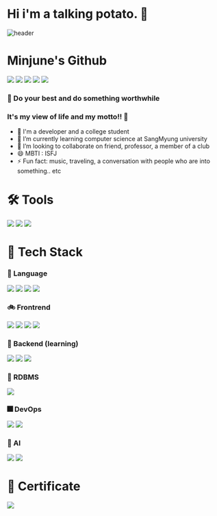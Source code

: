 # Hi i'm a talking potato. 👋
![header](https://capsule-render.vercel.app/api?type=wave&color=auto&height=300&section=header&text=Welcome%20My%20Coding%20Story&fontSize=60)

# Minjune's Github
[<img src="https://img.shields.io/badge/Instagram-E4405F?style=flat-square&logo=Instagram&logoColor=white"/>](https://www.instagram.com/be_seeder/)
[<img src="https://img.shields.io/badge/Gmail-004788?style=flat-square&logo=Gmail&logoColor=white"/>](https://www.gmail.com)
[<img src="https://img.shields.io/badge/Naver-03C75A?style=flat-square&logo=Naver&logoColor=white"/>](https://www.naver.com)
[<img src="https://img.shields.io/badge/Notion-000000?style=flat-square&logo=Notion&logoColor=white"/>](https://www.notion.so/ko-kr)
[<img src="https://img.shields.io/badge/Velog-20C997?style=flat-square&logo=Velog&logoColor=white"/>](https://velog.io/@minjune0807/posts)

### 🍄 Do your best and do something worthwhile
### It's my view of life and my motto!! 🍄
- 🔭 I'm a developer and a college student
- 🌱 I’m currently learning computer science at SangMyung university
- 👯 I’m looking to collaborate on friend, professor, a member of a club
- 😄 MBTI : ISFJ
- ⚡ Fun fact: music, traveling, a conversation with people who are into something.. etc

# 🛠️ Tools

<img src="https://img.shields.io/badge/Visual Studio-5C2D91?style=flat-square&logo=Visual Studio&logoColor=white"/> <img src="https://img.shields.io/badge/Intellij IDEA-000000?style=flat-square&logo=Intellij IDEA&logoColor=white"/>
<img src="https://img.shields.io/badge/Visual Studio Code-007ACC?style=flat-square&logo=Visual Studio Code&logoColor=white"/>

# 🎯 Tech Stack 

### 🦾 Language
<img src="https://img.shields.io/badge/Python-3776AB?style=flat-square&logo=Python&logoColor=white"/> <img src="https://img.shields.io/badge/C-A8B9CC?style=flat-square&logo=C&logoColor=white"/>
<img src="https://img.shields.io/badge/C++-00599C?style=flat-square&logo=C++&logoColor=white"/> <img src="https://img.shields.io/badge/JAVA-1071D3?style=flat-square&logo=Joplin&logoColor=white"/>

### 🚲 Frontrend 
<img src="https://img.shields.io/badge/HTML-E34F26?style=flat-square&logo=HTML5&logoColor=white"/> <img src="https://img.shields.io/badge/JavaScript-F7DF1E?style=flat-square&logo=JavaScript&logoColor=white"/> 
<img src="https://img.shields.io/badge/Android-3DDC84?style=flat-square&logo=Android&logoColor=white"/> <img src="https://img.shields.io/badge/CSS-1572B6?style=flat-square&logo=CSS3&logoColor=white"/> 

### 🦊 Backend (learning)
<img src="https://img.shields.io/badge/Spring-000000?style=flat-square&logo=Spring&logoColor=white"/> <img src="https://img.shields.io/badge/Spring Boot-6DB33F?style=flat-square&logo=Spring Boot&logoColor=white"/> 
<img src="https://img.shields.io/badge/Spring Security-6DB33F?style=flat-square&logo=Spring Security&logoColor=white"/> 

### 👀 RDBMS 
<img src="https://img.shields.io/badge/MySQL-D71F00?style=flat-square&logo=MySQL&logoColor=white"/> 

### 🎆 DevOps
<img src="https://img.shields.io/badge/Git-F05032?style=flat-square&logo=Git&logoColor=white"/> <img src="https://img.shields.io/badge/GitHub-181717?style=flat-square&logo=GitHub&logoColor=white"/> 

### 👅 AI
<img src="https://img.shields.io/badge/DeepL-0F2B46?style=flat-square&logo=DeepL&logoColor=white"/> <img src="https://img.shields.io/badge/MachL-339AF0?style=flat-square&logo=Mantine&logoColor=white"/> 

# 💢 Certificate
<img src="https://img.shields.io/badge/Computer lieracy level 2-FFB13B?style=flat-square&logo=SVG&logoColor=white"/> 

